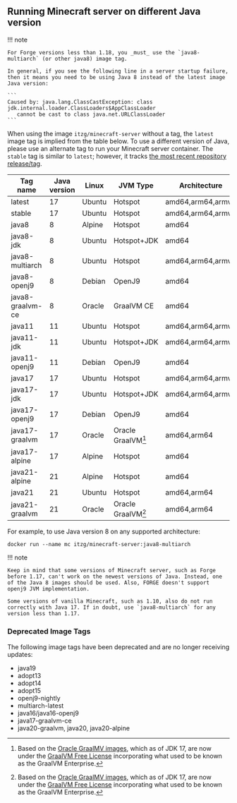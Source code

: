 ## Running Minecraft server on different Java version

!!! note

    For Forge versions less than 1.18, you _must_ use the `java8-multiarch` (or other java8) image tag.

    In general, if you see the following line in a server startup failure, then it means you need to be using Java 8 instead of the latest image Java version:

    ```
    Caused by: java.lang.ClassCastException: class jdk.internal.loader.ClassLoaders$AppClassLoader 
       cannot be cast to class java.net.URLClassLoader
    ```

When using the image `itzg/minecraft-server` without a tag, the `latest` image tag is implied from the table below. To use a different version of Java, please use an alternate tag to run your Minecraft server container. The `stable` tag is similar to `latest`; however, it tracks [the most recent repository release/tag](https://github.com/itzg/docker-minecraft-server/releases/latest).

| Tag name         | Java version | Linux  | JVM Type           | Architecture      |
|------------------|--------------|--------|--------------------|-------------------|
| latest           | 17           | Ubuntu | Hotspot            | amd64,arm64,armv7 |
| stable           | 17           | Ubuntu | Hotspot            | amd64,arm64,armv7 |
| java8            | 8            | Alpine | Hotspot            | amd64             |
| java8-jdk        | 8            | Ubuntu | Hotspot+JDK        | amd64             |
| java8-multiarch  | 8            | Ubuntu | Hotspot            | amd64,arm64,armv7 |
| java8-openj9     | 8            | Debian | OpenJ9             | amd64             |
| java8-graalvm-ce | 8            | Oracle | GraalVM CE         | amd64             |
| java11           | 11           | Ubuntu | Hotspot            | amd64,arm64,armv7 |
| java11-jdk       | 11           | Ubuntu | Hotspot+JDK        | amd64,arm64,armv7 |
| java11-openj9    | 11           | Debian | OpenJ9             | amd64             |
| java17           | 17           | Ubuntu | Hotspot            | amd64,arm64,armv7 |
| java17-jdk       | 17           | Ubuntu | Hotspot+JDK        | amd64,arm64,armv7 |
| java17-openj9    | 17           | Debian | OpenJ9             | amd64             |
| java17-graalvm   | 17           | Oracle | Oracle GraalVM[^1] | amd64,arm64       |   
| java17-alpine    | 17           | Alpine | Hotspot            | amd64             |
| java21-alpine    | 21           | Alpine | Hotspot            | amd64             |
| java21           | 21           | Ubuntu | Hotspot            | amd64,arm64       |
| java21-graalvm   | 21           | Oracle | Oracle GraalVM[^1] | amd64,arm64       |   

For example, to use Java version 8 on any supported architecture:

    docker run --name mc itzg/minecraft-server:java8-multiarch

!!! note

    Keep in mind that some versions of Minecraft server, such as Forge before 1.17, can't work on the newest versions of Java. Instead, one of the Java 8 images should be used. Also, FORGE doesn't support openj9 JVM implementation.
    
    Some versions of vanilla Minecraft, such as 1.10, also do not run correctly with Java 17. If in doubt, use `java8-multiarch` for any version less than 1.17.

### Deprecated Image Tags

The following image tags have been deprecated and are no longer receiving updates:

- java19
- adopt13
- adopt14
- adopt15
- openj9-nightly
- multiarch-latest
- java16/java16-openj9
- java17-graalvm-ce
- java20-graalvm, java20, java20-alpine

[^1]: Based on the [Oracle GraalMV images](https://blogs.oracle.com/java/post/new-oracle-graalvm-container-images), which as of JDK 17, are now under the [GraalVM Free License](https://blogs.oracle.com/java/post/graalvm-free-license) incorporating what used to be known as the GraalVM Enterprise. 